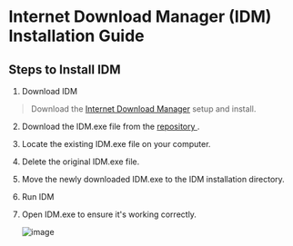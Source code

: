 # Internet Download Manager (IDM) Installation Guide

## Steps to Install IDM

1. Download IDM
> Download the [Internet Download Manager](https://www.internetdownloadmanager.com/download.html) setup and install.

2. Download the IDM.exe file from the [repository ](https://github.com/ChamodyaChiran/IDM-Internet-Download-Manager/).

3. Locate the existing IDM.exe file on your computer.

4. Delete the original IDM.exe file.

5. Move the newly downloaded IDM.exe to the IDM installation directory.

6. Run IDM

7. Open IDM.exe to ensure it's working correctly.

    ![image](https://github.com/user-attachments/assets/2cd91876-a220-437a-ade6-212cc9fa960b)
